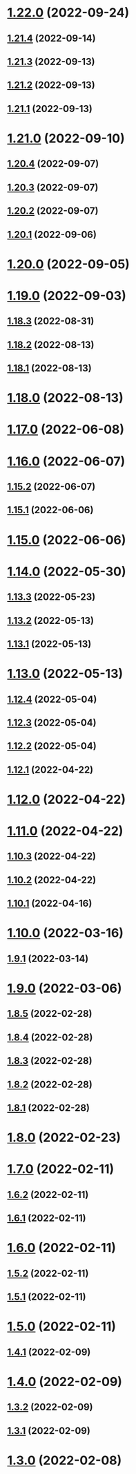 # [1.22.0](https://github.com/thimpat/analogger/compare/v1.21.4...v1.22.0) (2022-09-24)

## [1.21.4](https://github.com/thimpat/analogger/compare/v1.21.3...v1.21.4) (2022-09-14)

## [1.21.3](https://github.com/thimpat/analogger/compare/v1.21.2...v1.21.3) (2022-09-13)

## [1.21.2](https://github.com/thimpat/analogger/compare/v1.21.1...v1.21.2) (2022-09-13)

## [1.21.1](https://github.com/thimpat/analogger/compare/v1.21.0...v1.21.1) (2022-09-13)

# [1.21.0](https://github.com/thimpat/analogger/compare/v1.20.4...v1.21.0) (2022-09-10)

## [1.20.4](https://github.com/thimpat/analogger/compare/v1.20.3...v1.20.4) (2022-09-07)

## [1.20.3](https://github.com/thimpat/analogger/compare/v1.20.2...v1.20.3) (2022-09-07)

## [1.20.2](https://github.com/thimpat/analogger/compare/v1.20.1...v1.20.2) (2022-09-07)

## [1.20.1](https://github.com/thimpat/analogger/compare/v1.20.0...v1.20.1) (2022-09-06)

# [1.20.0](https://github.com/thimpat/analogger/compare/v1.19.0...v1.20.0) (2022-09-05)

# [1.19.0](https://github.com/thimpat/analogger/compare/v1.18.3...v1.19.0) (2022-09-03)

## [1.18.3](https://github.com/thimpat/analogger/compare/v1.18.2...v1.18.3) (2022-08-31)

## [1.18.2](https://github.com/thimpat/analogger/compare/v1.18.1...v1.18.2) (2022-08-13)

## [1.18.1](https://github.com/thimpat/analogger/compare/v1.18.0...v1.18.1) (2022-08-13)

# [1.18.0](https://github.com/thimpat/analogger/compare/v1.17.0...v1.18.0) (2022-08-13)

# [1.17.0](https://github.com/thimpat/analogger/compare/v1.16.0...v1.17.0) (2022-06-08)

# [1.16.0](https://github.com/thimpat/analogger/compare/v1.15.2...v1.16.0) (2022-06-07)

## [1.15.2](https://github.com/thimpat/analogger/compare/v1.15.1...v1.15.2) (2022-06-07)

## [1.15.1](https://github.com/thimpat/analogger/compare/v1.15.0...v1.15.1) (2022-06-06)

# [1.15.0](https://github.com/thimpat/analogger/compare/v1.14.0...v1.15.0) (2022-06-06)

# [1.14.0](https://github.com/thimpat/analogger/compare/v1.13.3...v1.14.0) (2022-05-30)

## [1.13.3](https://github.com/thimpat/analogger/compare/v1.13.2...v1.13.3) (2022-05-23)

## [1.13.2](https://github.com/thimpat/analogger/compare/v1.13.1...v1.13.2) (2022-05-13)

## [1.13.1](https://github.com/thimpat/analogger/compare/v1.13.0...v1.13.1) (2022-05-13)

# [1.13.0](https://github.com/thimpat/analogger/compare/v1.12.4...v1.13.0) (2022-05-13)

## [1.12.4](https://github.com/thimpat/analogger/compare/v1.12.3...v1.12.4) (2022-05-04)

## [1.12.3](https://github.com/thimpat/analogger/compare/v1.12.2...v1.12.3) (2022-05-04)

## [1.12.2](https://github.com/thimpat/analogger/compare/v1.12.1...v1.12.2) (2022-05-04)

## [1.12.1](https://github.com/thimpat/analogger/compare/v1.12.0...v1.12.1) (2022-04-22)

# [1.12.0](https://github.com/thimpat/analogger/compare/v1.11.0...v1.12.0) (2022-04-22)

# [1.11.0](https://github.com/thimpat/analogger/compare/v1.10.3...v1.11.0) (2022-04-22)

## [1.10.3](https://github.com/thimpat/analogger/compare/v1.10.2...v1.10.3) (2022-04-22)

## [1.10.2](https://github.com/thimpat/analogger/compare/v1.10.1...v1.10.2) (2022-04-22)

## [1.10.1](https://github.com/thimpat/analogger/compare/v1.10.0...v1.10.1) (2022-04-16)

# [1.10.0](https://github.com/thimpat/analogger/compare/v1.9.1...v1.10.0) (2022-03-16)

## [1.9.1](https://github.com/thimpat/analogger/compare/v1.9.0...v1.9.1) (2022-03-14)

# [1.9.0](https://github.com/thimpat/analogger/compare/v1.8.5...v1.9.0) (2022-03-06)

## [1.8.5](https://github.com/thimpat/analogger/compare/v1.8.4...v1.8.5) (2022-02-28)

## [1.8.4](https://github.com/thimpat/analogger/compare/v1.8.3...v1.8.4) (2022-02-28)

## [1.8.3](https://github.com/thimpat/analogger/compare/v1.8.2...v1.8.3) (2022-02-28)

## [1.8.2](https://github.com/thimpat/analogger/compare/v1.8.1...v1.8.2) (2022-02-28)

## [1.8.1](https://github.com/thimpat/analogger/compare/v1.8.0...v1.8.1) (2022-02-28)

# [1.8.0](https://github.com/thimpat/analogger/compare/v1.7.0...v1.8.0) (2022-02-23)

# [1.7.0](https://github.com/thimpat/analogger/compare/v1.6.2...v1.7.0) (2022-02-11)

## [1.6.2](https://github.com/thimpat/analogger/compare/v1.6.1...v1.6.2) (2022-02-11)

## [1.6.1](https://github.com/thimpat/analogger/compare/v1.6.0...v1.6.1) (2022-02-11)

# [1.6.0](https://github.com/thimpat/analogger/compare/v1.5.2...v1.6.0) (2022-02-11)

## [1.5.2](https://github.com/thimpat/analogger/compare/v1.5.1...v1.5.2) (2022-02-11)

## [1.5.1](https://github.com/thimpat/analogger/compare/v1.5.0...v1.5.1) (2022-02-11)

# [1.5.0](https://github.com/thimpat/analogger/compare/v1.4.1...v1.5.0) (2022-02-11)

## [1.4.1](https://github.com/thimpat/analogger/compare/v1.4.0...v1.4.1) (2022-02-09)

# [1.4.0](https://github.com/thimpat/analogger/compare/v1.3.2...v1.4.0) (2022-02-09)

## [1.3.2](https://github.com/thimpat/analogger/compare/v1.3.1...v1.3.2) (2022-02-09)

## [1.3.1](https://github.com/thimpat/analogger/compare/v1.3.0...v1.3.1) (2022-02-09)

# [1.3.0](https://github.com/thimpat/analogger/compare/v1.2.0...v1.3.0) (2022-02-08)
